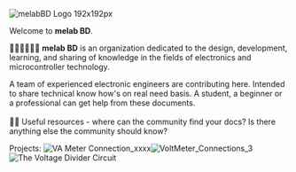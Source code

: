 ![melabBD Logo 192x192px](https://github.com/user-attachments/assets/09a685f2-ae2b-4844-a891-75d4499c2973)

Welcome to **melab BD**.

🙋‍♀️🙋‍♀️🙋‍♀️
**melab BD** is an organization dedicated to the design, development, learning, and sharing of knowledge in the fields of electronics and microcontroller technology.

A team of experienced electronic engineers are contributing here. Intended to share technical know how's on real need basis. A student, a beginner or a professional can get help from these documents.
<BR>
<BR>
👩‍💻 Useful resources - where can the community find your docs? Is there anything else the community should know?

Projects:
![VA Meter Connection_xxxx](https://github.com/user-attachments/assets/f0b6d17b-a0ce-4e5b-a5a0-48c523a83de0)![VoltMeter_Connections_3](https://github.com/user-attachments/assets/226590fa-e336-49d1-9b49-3dc88439df62)
![The Voltage Divider Circuit](https://github.com/user-attachments/assets/576268c9-e293-4f03-b3d9-aa56b4be3c2f)
